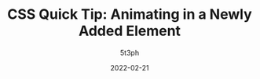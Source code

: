 ---
author: 5t3ph
date: 2022-02-21
tags:
  - css
  - animations
target_url: https://thinkdobecreate.com/articles/css-animating-newly-added-element/
title: "CSS Quick Tip: Animating in a Newly Added Element"
---